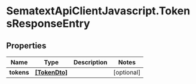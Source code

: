 # SematextApiClientJavascript.TokensResponseEntry

## Properties

| Name       | Type                          | Description | Notes      |
| ---------- | ----------------------------- | ----------- | ---------- |
| **tokens** | [**[TokenDto]**](TokenDto.md) |             | [optional] |
